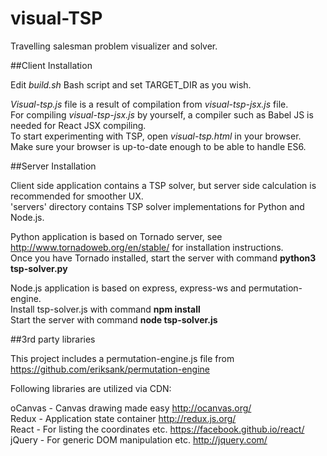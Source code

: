# visual-TSP
Travelling salesman problem visualizer and solver.

##Client Installation

Edit *build.sh* Bash script and set TARGET_DIR as you wish.

*Visual-tsp.js* file is a result of compilation from *visual-tsp-jsx.js* file.  
For compiling *visual-tsp-jsx.js* by yourself, a compiler such as Babel JS is needed for React JSX compiling.  
To start experimenting with TSP, open *visual-tsp.html* in your browser.  
Make sure your browser is up-to-date enough to be able to handle ES6.

##Server Installation

Client side application contains a TSP solver, but server side calculation is recommended for smoother UX.  
'servers' directory contains TSP solver implementations for Python and Node.js.

Python application is based on Tornado server, see http://www.tornadoweb.org/en/stable/ for installation instructions.  
Once you have Tornado installed, start the server with command **python3 tsp-solver.py**

Node.js application is based on express, express-ws and permutation-engine.  
Install tsp-solver.js with command **npm install**  
Start the server with command **node tsp-solver.js**

##3rd party libraries

This project includes a permutation-engine.js file from https://github.com/eriksank/permutation-engine

Following libraries are utilized via CDN:

oCanvas - Canvas drawing made easy http://ocanvas.org/  
Redux - Application state container http://redux.js.org/  
React - For listing the coordinates etc. https://facebook.github.io/react/  
jQuery - For generic DOM manipulation etc. http://jquery.com/


